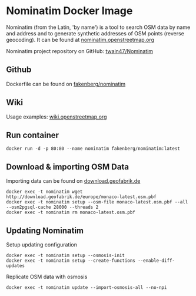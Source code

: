 ﻿# Nominatim Docker Image
Nominatim (from the Latin, 'by name') is a tool to search OSM data by name and address 
and to generate synthetic addresses of OSM points (reverse geocoding). 
It can be found at [nominatim.openstreetmap.org](http://nominatim.openstreetmap.org/)

Nominatim project repository on GitHub: [twain47/Nominatim](https://github.com/twain47/Nominatim)

## Github
Dockerfile can be found on [fakenberg/nominatim](https://github.com/fakenberg/nominatim)

## Wiki
Usage examples: [wiki.openstreetmap.org](http://wiki.openstreetmap.org/wiki/Nominatim)

## Run container
```
docker run -d -p 80:80 --name nominatim fakenberg/nominatim:latest
```

## Download & importing OSM Data
Importing data can be found on [download.geofabrik.de](http://download.geofabrik.de)
```
docker exec -t nominatim wget http://download.geofabrik.de/europe/monaco-latest.osm.pbf
docker exec -t nominatim setup --osm-file monaco-latest.osm.pbf --all --osm2pgsql-cache 28000 --threads 2
docker exec -t nominatim rm monaco-latest.osm.pbf
```

## Updating Nominatim
Setup updating configuration
```
docker exec -t nominatim setup --osmosis-init
docker exec -t nominatim setup --create-functions --enable-diff-updates
```
Replicate OSM data with osmosis
```
docker exec -t nominatim update --import-osmosis-all --no-npi
```